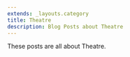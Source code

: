 ```yaml
---
extends: _layouts.category
title: Theatre
description: Blog Posts about Theatre
---
```


These posts are all about Theatre.